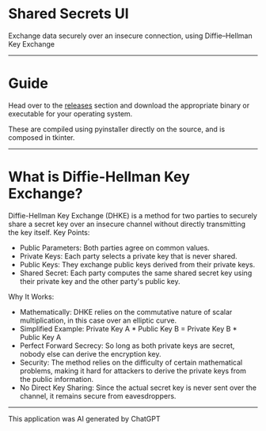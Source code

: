 # Shared Secrets UI
Exchange data securely over an insecure connection, using Diffie–Hellman Key Exchange

---------------------------
# Guide
Head over to the [releases](https://github.com/TernaryFortress/shared-secrets-ui/releases/tag/release) section and download the appropriate binary or executable for your operating system.

These are compiled using pyinstaller directly on the source, and is composed in tkinter.

---------------------------
# What is Diffie-Hellman Key Exchange?
Diffie-Hellman Key Exchange (DHKE) is a method for two parties to securely share a secret key over an insecure channel without directly transmitting the key itself.
Key Points:

- Public Parameters: Both parties agree on common values.
- Private Keys: Each party selects a private key that is never shared.
- Public Keys: They exchange public keys derived from their private keys.
- Shared Secret: Each party computes the same shared secret key using their private key and the other party's public key.

Why It Works:
- Mathematically: DHKE relies on the commutative nature of scalar multiplication, in this case over an elliptic curve.
- Simplified Example: Private Key A * Public Key B = Private Key B * Public Key A
- Perfect Forward Secrecy: So long as both private keys are secret, nobody else can derive the encryption key.
- Security: The method relies on the difficulty of certain mathematical problems, making it hard for attackers to derive the private keys from the public information.
- No Direct Key Sharing: Since the actual secret key is never sent over the channel, it remains secure from eavesdroppers.

---------------------------
This application was AI generated by ChatGPT

